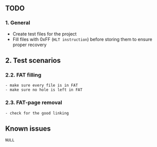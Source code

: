 ## TODO

### 1. General
- Create test files for the project
- Fill files with 0xFF (```HLT instruction```) before storing them to ensure proper recovery

## 2. Test scenarios

### 2.2. FAT filling

    - make sure every file is in FAT
    - make sure no hole is left in FAT

### 2.3. FAT-page removal

    - check for the good linking

## Known issues

```NULL```
